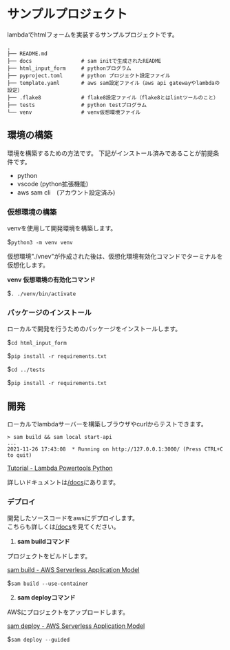 # サンプルプロジェクト

lambdaでhtmlフォームを実装するサンプルプロジェクトです。

```text
.
├── README.md
├── docs                # sam initで生成されたREADME
├── html_input_form     # pythonプログラム
├── pyproject.toml      # python プロジェクト設定ファイル
├── template.yaml       # aws sam設定ファイル（aws api gatewayやlambdaの設定）
├── .flake8             # flake8設定ファイル（flake8とはlintツールのこと）
├── tests               # python testプログラム
└── venv                # venv仮想環境ファイル
```

## 環境の構築

環境を構築するための方法です。
下記がインストール済みであることが前提条件です。

* python
* vscode (python拡張機能)
* aws sam cli　(アカウント設定済み)

### 仮想環境の構築

venvを使用して開発環境を構築します。

$`python3 -m venv venv`

仮想環境"./vnev"が作成された後は、仮想化環境有効化コマンドでターミナルを仮想化します。

__venv 仮想環境の有効化コマンド__

$`. ./venv/bin/activate`

### パッケージのインストール

ローカルで開発を行うためのパッケージをインストールします。

$`cd html_input_form`

$`pip install -r requirements.txt`

$`cd ../tests`

$`pip install -r requirements.txt`

## 開発

ローカルでlambdaサーバーを構築しブラウザやcurlからテストできます。

```
> sam build && sam local start-api
...
2021-11-26 17:43:08  * Running on http://127.0.0.1:3000/ (Press CTRL+C to quit)
```

[Tutorial - Lambda Powertools Python](https://awslabs.github.io/aws-lambda-powertools-python/latest/tutorial/#local-test)

詳しいドキュメントは[/docs](/docs/)にあります。

### デプロイ

開発したソースコードをawsにデプロイします。  
こちらも詳しくは[/docs](/docs)を見てください。

1. __sam buildコマンド__

プロジェクトをビルドします。

[sam build - AWS Serverless Application Model](https://docs.aws.amazon.com/ja_jp/serverless-application-model/latest/developerguide/sam-cli-command-reference-sam-build.html)

$`sam build --use-container`

2. __sam deployコマンド__

AWSにプロジェクトをアップロードします。

[sam deploy - AWS Serverless Application Model](https://docs.aws.amazon.com/ja_jp/serverless-application-model/latest/developerguide/sam-cli-command-reference-sam-deploy.html)

$`sam deploy --guided`
